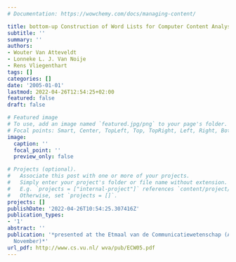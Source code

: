 ```yaml
---
# Documentation: https://wowchemy.com/docs/managing-content/

title: bottom-up Construction of Word Lists for Computer Content Analysis
subtitle: ''
summary: ''
authors:
- Wouter Van Atteveldt
- Lonneke L. J. Van Noije
- Rens Vliegenthart
tags: []
categories: []
date: '2005-01-01'
lastmod: 2022-04-26T12:54:25+02:00
featured: false
draft: false

# Featured image
# To use, add an image named `featured.jpg/png` to your page's folder.
# Focal points: Smart, Center, TopLeft, Top, TopRight, Left, Right, BottomLeft, Bottom, BottomRight.
image:
  caption: ''
  focal_point: ''
  preview_only: false

# Projects (optional).
#   Associate this post with one or more of your projects.
#   Simply enter your project's folder or file name without extension.
#   E.g. `projects = ["internal-project"]` references `content/project/deep-learning/index.md`.
#   Otherwise, set `projects = []`.
projects: []
publishDate: '2022-04-26T10:54:25.307416Z'
publication_types:
- '1'
abstract: ''
publication: '*presented at the Etmaal van de Communicatiewetenschap (Amsterdam, 24
  November)*'
url_pdf: http://www.cs.vu.nl/ wva/pub/ECW05.pdf
---
```

